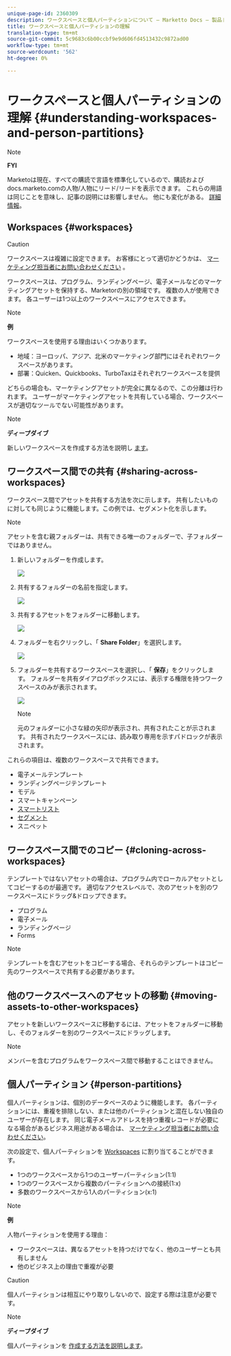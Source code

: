 ```yaml
---
unique-page-id: 2360309
description: ワークスペースと個人パーティションについて — Marketto Docs — 製品ドキュメント
title: ワークスペースと個人パーティションの理解
translation-type: tm+mt
source-git-commit: 5c9683c6b00ccbf9e9d606fd4513432c9872ad00
workflow-type: tm+mt
source-wordcount: '562'
ht-degree: 0%

---
```



# ワークスペースと個人パーティションの理解 {#understanding-workspaces-and-person-partitions}

>[!NOTE]
>
>**FYI**
>
>Marketoは現在、すべての購読で言語を標準化しているので、購読およびdocs.marketo.comの人物/人物にリード/リードを表示できます。 これらの用語は同じことを意味し、記事の説明には影響しません。 他にも変化がある。 [詳細情報](http://docs.marketo.com/display/DOCS/Updates+to+Marketo+Terminology)。

## Workspaces {#workspaces}

>[!CAUTION]
>
>ワークスペースは複雑に設定できます。  お客様にとって適切かどうかは、 [マーケティング担当者にお問い合わせください](http://support.marketo.com/) 。

ワークスペースは、プログラム、ランディングページ、電子メールなどのマーケティングアセットを保持する、Marketorの別の領域です。 複数の人が使用できます。 各ユーザーは1つ以上のワークスペースにアクセスできます。

>[!NOTE]
>
>**例**
>
>ワークスペースを使用する理由はいくつかあります。
>
>* 地域：ヨーロッパ、アジア、北米のマーケティング部門にはそれぞれワークスペースがあります。
>* 部署：Quicken、Quickbooks、TurboTaxはそれぞれワークスペースを提供

>
>
どちらの場合も、マーケティングアセットが完全に異なるので、この分離は行われます。 ユーザーがマーケティングアセットを共有している場合、ワークスペースが適切なツールでない可能性があります。

>[!NOTE]
>
>**ディープダイブ**
>
>新しいワークスペースを作成する方法を説明し [ます](create-a-new-workspace.md)。

## ワークスペース間での共有 {#sharing-across-workspaces}

ワークスペース間でアセットを共有する方法を次に示します。 共有したいものに対しても同じように機能します。この例では、セグメント化を示します。

>[!NOTE]
>
>アセットを含む親フォルダーは、共有できる唯一のフォルダーで、子フォルダーではありません。

1. 新しいフォルダーを作成します。

   ![](assets/one.png)

1. 共有するフォルダーの名前を指定します。

   ![](assets/two.png)

1. 共有するアセットをフォルダーに移動します。

   ![](assets/three.png)

1. フォルダーを右クリックし、「 **Share Folder**」を選択します。

   ![](assets/four.png)

1. フォルダーを共有するワークスペースを選択し、「 **保存**」をクリックします。 フォルダーを共有ダイアログボックスには、表示する権限を持つワークスペースのみが表示されます。

   ![](assets/image2015-5-27-11-3a6-3a40.png)

   >[!NOTE]
   >
   >元のフォルダーに小さな緑の矢印が表示され、共有されたことが示されます。 共有されたワークスペースには、読み取り専用を示すパドロックが表示されます。

これらの項目は、複数のワークスペースで共有できます。

* 電子メールテンプレート
* ランディングページテンプレート
* モデル
* スマートキャンペーン
* [スマートリスト](../../../product-docs/core-marketo-concepts/smart-lists-and-static-lists/using-smart-lists/reference-a-list-or-smart-list-across-workspaces.md)
* [セグメント](share-segmentations-across-workspaces-and-partitions.md)
* スニペット

## ワークスペース間でのコピー {#cloning-across-workspaces}

テンプレートではないアセットの場合は、プログラム内でローカルアセットとしてコピーするのが最適です。  適切なアクセスレベルで、次のアセットを別のワークスペースにドラッグ&amp;ドロップできます。

* プログラム
* 電子メール
* ランディングページ
* Forms

>[!NOTE]
>
>テンプレートを含むアセットをコピーする場合、それらのテンプレートはコピー先のワークスペースで共有する必要があります。

## 他のワークスペースへのアセットの移動 {#moving-assets-to-other-workspaces}

アセットを新しいワークスペースに移動するには、アセットをフォルダーに移動し、そのフォルダーを別のワークスペースにドラッグします。

>[!NOTE]
>
>メンバーを含むプログラムをワークスペース間で移動することはできません。

## 個人パーティション {#person-partitions}

個人パーティションは、個別のデータベースのように機能します。 各パーティションには、重複を排除しない、または他のパーティションと混在しない独自のユーザーが存在します。 同じ電子メールアドレスを持つ重複レコードが必要になる場合があるビジネス用途がある場合は、 [マーケティング担当者にお問い合わせください](http://support.marketo.com)。

次の設定で、個人パーティションを [Workspaces](create-a-new-workspace.md) に割り当てることができます。

* 1つのワークスペースから1つのユーザーパーティション(1:1)
* 1つのワークスペースから複数のパーティションへの接続(1:x)
* 多数のワークスペースから1人のパーティション(x:1)

>[!NOTE]
>
>**例**
>
>人物パーティションを使用する理由：
>
>* ワークスペースは、異なるアセットを持つだけでなく、他のユーザーとも共有しません
>* 他のビジネス上の理由で重複が必要

>



>[!CAUTION]
>
>個人パーティションは相互にやり取りしないので、設定する際は注意が必要です。

>[!NOTE]
>
>**ディープダイブ**
>
> 個人パーティションを [作成する方法を説明します](create-a-person-partition.md)。

